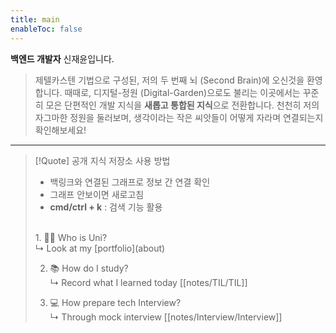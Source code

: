 ```yaml
---
title: main
enableToc: false
---
```


<strong>백엔드 개발자</strong> 신재윤입니다. <br>

> 제텔카스텐 기법으로 구성된, 저의 두 번째 뇌 (Second Brain)에 오신것을 환영합니다. 때때로, 디지털-정원 (Digital-Garden)으로도 불리는 이곳에서는 꾸준히 모은 단편적인 개발 지식을 <strong>새롭고 통합된 지식</strong>으로 전환합니다. 천천히 저의 자그마한 정원을 둘러보며,  생각이라는 작은 씨앗들이 어떻게 자라며 연결되는지 확인해보세요!

<hr>


> [!Quote] 공개 지식 저장소 사용 방법 
> - 백링크와 연결된 그래프로 정보 간 연결 확인
> - 그래프 안보이면 새로고침
> - **cmd/ctrl + k**  : 검색 기능 활용
> <br>
> 1.  🧑‍💻 Who is Uni? <br>
> ↳ Look at my [portfolio](about) <br> 
> 
> 2. 📚 How do I study? <br>
> ↳ Record what I learned today [[notes/TIL/TIL]] <br>
> 
> 3. 💻  How prepare tech Interview? <br>
> ↳ Through mock interview [[notes/Interview/Interview]] <br>
